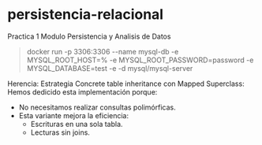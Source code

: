 # persistencia-relacional
Practica 1 Modulo Persistencia y Analisis de Datos


> docker run -p 3306:3306 --name mysql-db -e MYSQL_ROOT_HOST=% -e MYSQL_ROOT_PASSWORD=password -e MYSQL_DATABASE=test -e -d mysql/mysql-server
> 
>
> 
Herencia: 
Estrategia Concrete table inheritance con Mapped Superclass:
Hemos dedicido esta implementación porque:
* No necesitamos realizar consultas polimórficas.
* Esta variante mejora la eficiencia:
  * Escrituras en una sola tabla. 
  * Lecturas sin joins.
